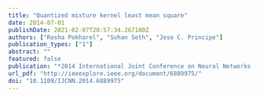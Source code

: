 ```yaml
---
title: "Quantized mixture kernel least mean square"
date: 2014-07-01
publishDate: 2021-02-07T20:57:34.267180Z
authors: ["Rosha Pokharel", "Sohan Seth", "Jose C. Principe"]
publication_types: ["1"]
abstract: ""
featured: false
publication: "*2014 International Joint Conference on Neural Networks (IJCNN)*"
url_pdf: "http://ieeexplore.ieee.org/document/6889975/"
doi: "10.1109/IJCNN.2014.6889975"
---
```


